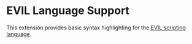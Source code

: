 # EVIL Language Support
This extension provides basic syntax highlighting for the [EVIL scripting language](https://github.com/vddCore/EVIL).

